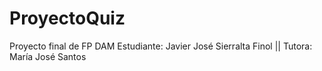 # ProyectoQuiz
Proyecto final de FP DAM
Estudiante: Javier José Sierralta Finol
|| Tutora: María José Santos

